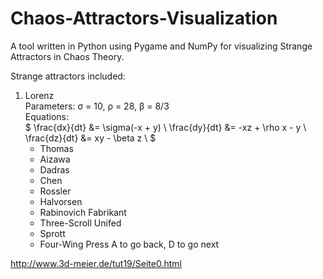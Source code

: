# Chaos-Attractors-Visualization

A tool written in Python using Pygame and NumPy for visualizing Strange Attractors
in Chaos Theory.  
  
Strange attractors included:  
1. Lorenz  
    Parameters: σ = 10, ρ = 28, β = 8/3  
    Equations:  
        $
        \frac{dx}{dt} &= \sigma(-x + y) \\
        \frac{dy}{dt} &= -xz + \rho x - y \\
        \frac{dz}{dt} &= xy - \beta z \\
        $
    - Thomas
    - Aizawa
    - Dadras
    - Chen
    - Rossler
    - Halvorsen 
    - Rabinovich Fabrikant
    - Three-Scroll Unifed
    - Sprott
    - Four-Wing
Press A to go back, D to go next

http://www.3d-meier.de/tut19/Seite0.html